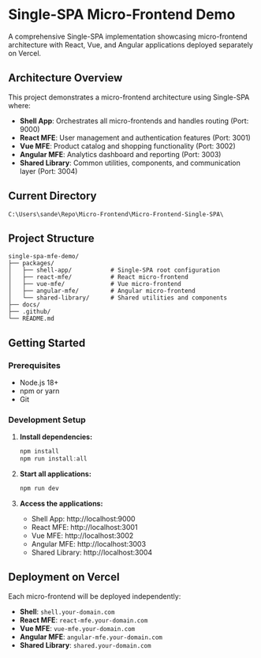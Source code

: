 # Single-SPA Micro-Frontend Demo

A comprehensive Single-SPA implementation showcasing micro-frontend architecture with React, Vue, and Angular applications deployed separately on Vercel.

## Architecture Overview

This project demonstrates a micro-frontend architecture using Single-SPA where:
- **Shell App**: Orchestrates all micro-frontends and handles routing (Port: 9000)
- **React MFE**: User management and authentication features (Port: 3001)
- **Vue MFE**: Product catalog and shopping functionality (Port: 3002)
- **Angular MFE**: Analytics dashboard and reporting (Port: 3003)
- **Shared Library**: Common utilities, components, and communication layer (Port: 3004)

## Current Directory
```
C:\Users\sande\Repo\Micro-Frontend\Micro-Frontend-Single-SPA\
```

## Project Structure

```
single-spa-mfe-demo/
├── packages/
│   ├── shell-app/           # Single-SPA root configuration
│   ├── react-mfe/           # React micro-frontend
│   ├── vue-mfe/             # Vue micro-frontend  
│   ├── angular-mfe/         # Angular micro-frontend
│   └── shared-library/      # Shared utilities and components
├── docs/
├── .github/
└── README.md
```

## Getting Started

### Prerequisites
- Node.js 18+ 
- npm or yarn
- Git

### Development Setup

1. **Install dependencies:**
   ```powershell
   npm install
   npm run install:all
   ```

2. **Start all applications:**
   ```powershell
   npm run dev
   ```

3. **Access the applications:**
   - Shell App: http://localhost:9000
   - React MFE: http://localhost:3001  
   - Vue MFE: http://localhost:3002
   - Angular MFE: http://localhost:3003
   - Shared Library: http://localhost:3004

## Deployment on Vercel

Each micro-frontend will be deployed independently:
- **Shell**: `shell.your-domain.com`
- **React MFE**: `react-mfe.your-domain.com`
- **Vue MFE**: `vue-mfe.your-domain.com`  
- **Angular MFE**: `angular-mfe.your-domain.com`
- **Shared Library**: `shared.your-domain.com`